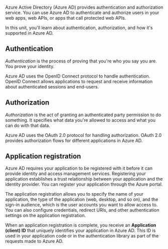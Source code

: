 Azure Active Directory (Azure AD) provides authentication and authorization service. You can use Azure AD to authenticate and authorize users in your web apps, web APIs, or apps that call protected web APIs.

In this unit, you'll learn about authentication, authorization, and how it's supported in Azure AD.

## Authentication

_Authentication_ is the process of proving that you're who you say you are. You prove your identity.

Azure AD uses the OpenID Connect protocol to handle authentication. OpenID Connect allows applications to request and receive information about authenticated sessions and end-users.

## Authorization

_Authorization_ is the act of granting an authenticated party permission to do something. It specifies what data you're allowed to access and what you can do with that data.

Azure AD uses the OAuth 2.0 protocol for handling authorization. OAuth 2.0 provides authorization flows for different applications in Azure AD.

## Application registration

Azure AD requires your application to be registered with it before it can provide identity and access management services. Registering your application establishes a trust relationship between your application and the identity provider. You can register your application through the Azure portal.

The application registration allows you to specify the name of your application, the type of the application (web, desktop, and so on), and the sign-in audience, which is the user accounts you want to allow access to. You can also configure credentials, redirect URIs, and other authentication settings on the application registration.

When an application registration is complete, you receive an **Application (client) ID** that uniquely identifies your application in Azure AD. This ID is used in your application code or in the authentication library as part of the requests made to Azure AD.
